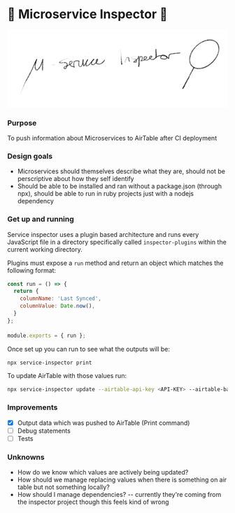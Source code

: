 # 🔎 Microservice Inspector 🔎

<p align="center">
  <a href="https://yarnpkg.com/">
    <img alt="Yarn" src="https://raw.githubusercontent.com/Compulsed/service-inspector/master/inspector.png?raw=true" width="546">
  </a>
</p>

### Purpose
To push information about Microservices to AirTable after CI deployment

### Design goals
- Microservices should themselves describe what they are, should not be perscriptive about how they self identify
- Should be able to be installed and ran without a package.json (through npx), should be able to run in ruby projects just with a nodejs dependency

### Get up and running

Service inspector uses a plugin based architecture and runs every JavaScript file in a directory specifically called `inspector-plugins` within the current working directory.

Plugins must expose a `run` method and return an object which matches the following format:

```js
const run = () => {
  return {
    columnName: 'Last Synced',
    columnValue: Date.now(),
  }
};

module.exports = { run };
```

Once set up you can run to see what the outputs will be:
```sh
npx service-inspector print
```

To update AirTable with those values run:
```sh
npx service-inspector update --airtable-api-key <API-KEY> --airtable-base-id appnEws1PUhekz5jh  --airtable-table-name Microservices --airtable-row-id recTrwiBViF1PS6vm
```


### Improvements
- [x] Output data which was pushed to AirTable (Print command)
- [ ] Debug statements
- [ ] Tests

### Unknowns
- How do we know which values are actively being updated?
- How should we manage replacing values when there is something on air table but not something locally?
- How should I manage dependencies? -- currently they're coming from the inspector project though this feels kind of wrong
